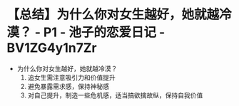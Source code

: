# 【总结】为什么你对女生越好，她就越冷漠？ - P1 - 池子的恋爱日记 - BV1ZG4y1n7Zr

-   为什么你对女生越好，她就越冷漠？
    1.  追女生需注意吸引力和价值提升
    2.  避免暴露需求感，保持神秘感
    3.  对自己提升，制造一些危机感，适当搞欲擒故纵，保持自我价值